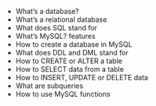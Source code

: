 * What’s a database?
* What’s a relational database
* What does SQL stand for
* What’s MySQL? features
* How to create a database in MySQL
* What does DDL and DML stand for
* How to CREATE or ALTER a table
* How to SELECT data from a table
* How to INSERT, UPDATE or DELETE data
* What are subqueries
* How to use MySQL functions

